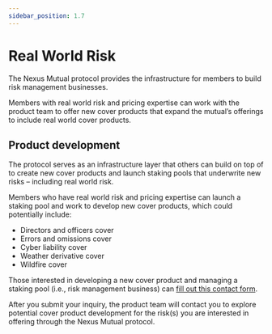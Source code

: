 ```yaml
---
sidebar_position: 1.7
---
```


# Real World Risk

The Nexus Mutual protocol provides the infrastructure for members to build risk management businesses.

Members with real world risk and pricing expertise can work with the product team to offer new cover products that expand the mutual’s offerings to include real world cover products.

## Product development

The protocol serves as an infrastructure layer that others can build on top of to create new cover products and launch staking pools that underwrite new risks – including real world risk.

Members who have real world risk and pricing expertise can launch a staking pool and work to develop new cover products, which could potentially include:
* Directors and officers cover
* Errors and omissions cover
* Cyber liability cover
* Weather derivative cover
* Wildfire cover

Those interested in developing a new cover product and managing a staking pool (i.e., risk management business) can [fill out this contact form](https://nexusmutual.io/contact).

After you submit your inquiry, the product team will contact you to explore potential cover product development for the risk(s) you are interested in offering through the Nexus Mutual protocol.
